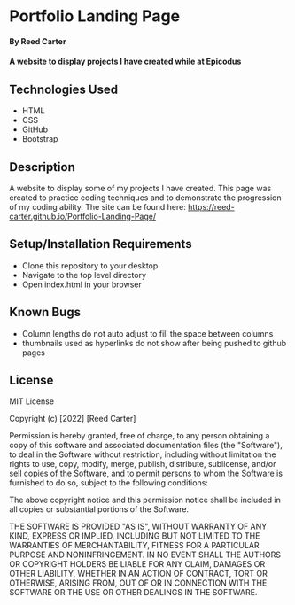 # Portfolio Landing Page

#### By Reed Carter

#### A website to display projects I have created while at Epicodus

## Technologies Used

* HTML
* CSS
* GitHub
* Bootstrap

## Description

A website to display some of my projects I have created. This page was created to practice coding techniques and to demonstrate the progression of my coding ability. The site can be found here: https://reed-carter.github.io/Portfolio-Landing-Page/

## Setup/Installation Requirements

* Clone this repository to your desktop
* Navigate to the top level directory
* Open index.html in your browser

## Known Bugs

* Column lengths do not auto adjust to fill the space between columns
* thumbnails used as hyperlinks do not show after being pushed to github pages
## License

MIT License

Copyright (c) [2022] [Reed Carter]

Permission is hereby granted, free of charge, to any person obtaining a copy
of this software and associated documentation files (the "Software"), to deal
in the Software without restriction, including without limitation the rights
to use, copy, modify, merge, publish, distribute, sublicense, and/or sell
copies of the Software, and to permit persons to whom the Software is
furnished to do so, subject to the following conditions:

The above copyright notice and this permission notice shall be included in all
copies or substantial portions of the Software.

THE SOFTWARE IS PROVIDED "AS IS", WITHOUT WARRANTY OF ANY KIND, EXPRESS OR
IMPLIED, INCLUDING BUT NOT LIMITED TO THE WARRANTIES OF MERCHANTABILITY,
FITNESS FOR A PARTICULAR PURPOSE AND NONINFRINGEMENT. IN NO EVENT SHALL THE
AUTHORS OR COPYRIGHT HOLDERS BE LIABLE FOR ANY CLAIM, DAMAGES OR OTHER
LIABILITY, WHETHER IN AN ACTION OF CONTRACT, TORT OR OTHERWISE, ARISING FROM,
OUT OF OR IN CONNECTION WITH THE SOFTWARE OR THE USE OR OTHER DEALINGS IN THE
SOFTWARE.